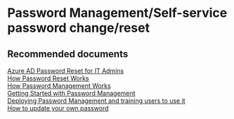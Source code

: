 <properties
	pageTitle="Password Management/Self-service password change/reset"
	description="Password Management/Self-service password change/reset"
	service="microsoft.activedirectory"
	resource="activedirectory"
	authors="zhchia"
	displayOrder=""
	selfHelpType="generic"
	supportTopicIds="32045826"
	resourceTags=""
	productPesIds="14785"
	cloudEnvironments="public"
/>

# Password Management/Self-service password change/reset


## **Recommended documents**
[Azure AD Password Reset for IT Admins](https://docs.microsoft.com/azure/active-directory/active-directory-passwords) <br>
[How Password Reset Works](https://docs.microsoft.com/azure/active-directory/active-directory-passwords-learn-more#how-password-writeback-works) <br>
[How Password Management Works](https://docs.microsoft.com/azure/active-directory/active-directory-passwords-how-it-works) <br>
[Getting Started with Password Management](https://docs.microsoft.com/azure/active-directory/active-directory-passwords-getting-started) <br>
[Deploying Password Management and training users to use it](https://docs.microsoft.com/azure/active-directory/active-directory-passwords-best-practices) <br>
[How to update your own password](https://docs.microsoft.com/azure/active-directory/active-directory-passwords-update-your-own-password) <br>
